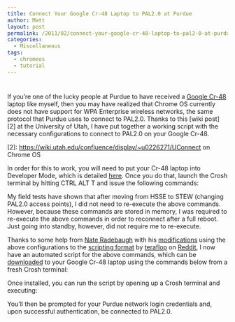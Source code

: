 ```yaml
---
title: Connect Your Google Cr-48 Laptop to PAL2.0 at Purdue
author: Matt
layout: post
permalink: /2011/02/connect-your-google-cr-48-laptop-to-pal2-0-at-purdue/
categories:
  - Miscellaneous
tags:
  - chromeos
  - tutorial
---
```

# 

If you’re one of the lucky people at Purdue to have received a [Google Cr-48][1] laptop like myself, then you may have realized that Chrome OS currently does not have support for WPA Enterprise wireless networks, the same protocol that Purdue uses to connect to PAL2.0. Thanks to this [wiki post][2] at the University of Utah, I have put together a working script with the necessary configurations to connect to PAL2.0 on your Google Cr-48.

 [1]: http://www.google.com/chromeos/pilot-program-cr48.html
 [2]: https://wiki.utah.edu/confluence/display/~u0226271/UConnect on Chrome OS

In order for this to work, you will need to put your Cr-48 laptop into Developer Mode, which is detailed [here][3]. Once you do that, launch the Crosh terminal by hitting CTRL ALT T and issue the following commands:

 [3]: http://www.chromium.org/chromium-os/developer-information-for-chrome-os-devices/cr-48-chrome-notebook-developer-information



My field tests have shown that after moving from HSSE to STEW (changing PAL2.0 access points), I did not need to re-execute the above commands. However, because these commands are stored in memory, I was required to re-execute the above commands in order to reconnect after a full reboot. Just going into standby, however, did not require me to re-execute.

Thanks to some help from [Nate Radebaugh][4] with his [modifications][5] using the above configurations to the [scripting format][6] by [teraflop][7] on [Reddit][8], I now have an automated script for the above commands, which can be [downloaded][9] to your Google Cr-48 laptop using the commands below from a fresh Crosh terminal:

 [4]: http://naterad.com/
 [5]: http://pastebin.com/3zhLb8qw
 [6]: http://pastebin.com/G3ta4zsa
 [7]: http://www.reddit.com/user/teraflop
 [8]: http://www.reddit.com/r/CR48/comments/fcxhw/any_workarounds_for_wpa2_with_certificate/
 [9]: http://archive.mbmccormick/files/pal2.sh



Once installed, you can run the script by opening up a Crosh terminal and executing:



You’ll then be prompted for your Purdue network login credentials and, upon successful authentication, be connected to PAL2.0.